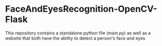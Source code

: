 # FaceAndEyesRecognition-OpenCV-Flask
This repository contains a standalone python file (main.py) as well as a website that both have the ability to detect a person's face and eyes
